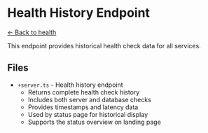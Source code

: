 # Health History Endpoint

[← Back to health](../README.md)

This endpoint provides historical health check data for all services.

## Files
- `+server.ts` - Health history endpoint
  - Returns complete health check history
  - Includes both server and database checks
  - Provides timestamps and latency data
  - Used by status page for historical display
  - Supports the status overview on landing page 